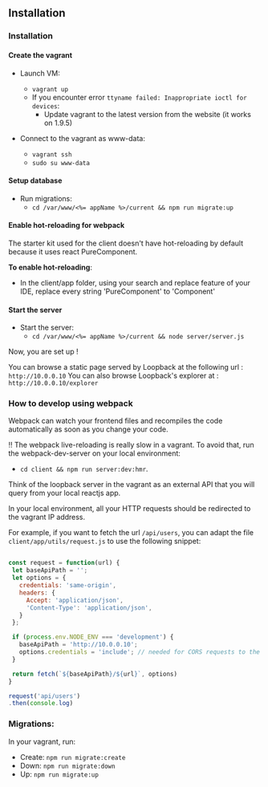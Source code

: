## Installation

### Installation

#### Create the vagrant
- Launch VM:
  - `vagrant up`
  - If you encounter error `ttyname failed: Inappropriate ioctl for devices`:
    - Update vagrant to the latest version from the website (it works on 1.9.5)

- Connect to the vagrant as www-data:
  - `vagrant ssh`
  - `sudo su www-data`

#### Setup database

- Run migrations:
  - `cd /var/www/<%= appName %>/current && npm run migrate:up`

#### Enable hot-reloading for webpack

The starter kit used for the client doesn't have hot-reloading by default because it uses react PureComponent.

**To enable hot-reloading**:
- In the client/app folder, using your search and replace feature of your IDE, replace every string 'PureComponent' to 'Component'


#### Start the server

- Start the server:
  - `cd /var/www/<%= appName %>/current && node server/server.js`

Now, you are set up !

You can browse a static page served by Loopback at the following url : `http://10.0.0.10`
You can also browse Loopback's explorer at : `http://10.0.0.10/explorer`

### How to develop using webpack

 Webpack can watch your frontend files and recompiles the code automatically as soon as you change your code.

 :bangbang: The webpack live-reloading is really slow in a vagrant. To avoid that, run the webpack-dev-server on your local environment:
 - `cd client && npm run server:dev:hmr`.


 Think of the loopback server in the vagrant as an external API that you will query from your local reactjs app.

 In your local environment, all your HTTP requests should be redirected to the vagrant IP address.

 For example, if you want to fetch the url `/api/users`, you can adapt the file `client/app/utils/request.js` to use the following snippet:

 ```javascript

const request = function(url) {
  let baseApiPath = '';
  let options = {
    credentials: 'same-origin',
    headers: {
      Accept: 'application/json',
      'Content-Type': 'application/json',
    }
  };

  if (process.env.NODE_ENV === 'development') {
    baseApiPath = 'http://10.0.0.10';
    options.credentials = 'include'; // needed for CORS requests to the vagrant
  }

  return fetch(`${baseApiPath}/${url}`, options)
}

request('api/users')
.then(console.log)
 ```

### Migrations:

In your vagrant, run:

- Create: `npm run migrate:create`
- Down: `npm run migrate:down`
- Up: `npm run migrate:up`
